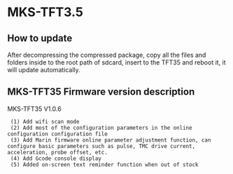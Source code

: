 # MKS-TFT3.5

## How to update
After decompressing the compressed package, copy all the files and folders inside to the root path of sdcard, insert to the TFT35 and reboot it, it will update automatically.

## MKS-TFT35 Firmware version description

MKS-TFT35 V1.0.6

     (1) Add wifi scan mode
     (2) Add most of the configuration parameters in the online configuration configuration file
     (3) Add Marin firmware online parameter adjustment function, can configure basic parameters such as pulse, TMC drive current, acceleration, probe offset, etc.
     (4) Add Gcode console display
     (5) Added on-screen text reminder function when out of stock
